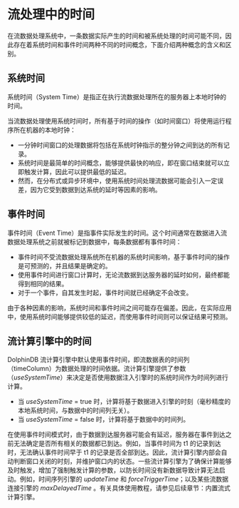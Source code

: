 # 流处理中的时间

在流数据处理系统中，一条数据实际产生的时间和被系统处理的时间可能不同，因此存在着系统时间和事件时间两种不同的时间概念，下面介绍两种概念的含义和区别。

## 系统时间

系统时间（System Time）是指正在执行流数据处理所在的服务器上本地时钟的时间。

当流数据处理使用系统时间时，所有基于时间的操作（如时间窗口）将使用运行程序所在机器的本地时钟：

* 一分钟时间窗口的处理数据将包括在系统时钟指示的整分钟之间到达的所有记录。
* 系统时间是最简单的时间概念，能够提供最快的响应，即在窗口结束就可以立即触发计算，因此可以提供最低的延迟。
* 然而，在分布式或异步环境中，使用系统时间处理流数据可能会引入一定误差，因为它受到数据到达系统的延时等因素的影响。

## 事件时间

事件时间（Event Time）是指事件实际发生的时间。这个时间通常在数据进入流数据处理系统之前就被标记到数据中，每条数据都有事件时间：

* 事件时间不受流数据处理系统所在机器的系统时间影响，基于事件时间的操作是可预测的，并且结果是确定的。
* 使用事件时间进行窗口计算时，无论流数据到达服务器的延时如何，最终都能得到相同的结果。
* 对于一个事件，自其发生时起，事件时间就已经确定不会改变。

由于各种因素的影响，系统时间和事件时间之间可能存在偏差。因此，在实际应用中，使用系统时间能够提供较低的延迟，而使用事件时间则可以保证结果可预测。

## 流计算引擎中的时间

DolphinDB
流计算引擎中默认使用事件时间，即流数据表的时间列（timeColumn）为数据处理的时间依据。流计算引擎提供了参数（*useSystemTime*）来决定是否使用数据注入引擎时的系统时间作为时间列进行计算。

* 当 *useSystemTime* = true 时，计算将基于数据进入引擎的时刻（毫秒精度的本地系统时间，与数据中的时间列无关）。
* 当 *useSystemTime* = false 时，计算将基于数据中的时间列。

在使用事件时间模式时，由于数据到达服务器可能会有延迟，服务器在事件到达之前无法确定是否所有相关的数据都已到达。例如，当事件时间为 t1 的记录到达时，无法确认事件时间早于
t1
的记录是否全部到达。因此，流计算引擎内部会自动判断窗口关闭的时刻，并维护窗口内的状态。一些流计算引擎为了确保计算能够及时触发，增加了强制触发计算的参数，以防长时间没有新数据导致计算无法启动。例如，时间序列引擎的
*updateTime* 和 *forceTriggerTime*；以及某些流数据连接引擎的 *maxDelayedTime*
。有关具体使用教程，请参见后续章节：内置流式计算引擎。

